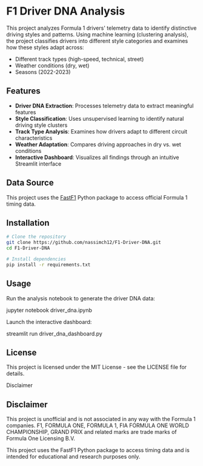 # F1 Driver DNA Analysis

This project analyzes Formula 1 drivers' telemetry data to identify distinctive driving styles and patterns. Using machine learning (clustering analysis), the project classifies drivers into different style categories and examines how these styles adapt across:

- Different track types (high-speed, technical, street)
- Weather conditions (dry, wet)
- Seasons (2022-2023)

## Features

- **Driver DNA Extraction**: Processes telemetry data to extract meaningful features
- **Style Classification**: Uses unsupervised learning to identify natural driving style clusters
- **Track Type Analysis**: Examines how drivers adapt to different circuit characteristics
- **Weather Adaptation**: Compares driving approaches in dry vs. wet conditions
- **Interactive Dashboard**: Visualizes all findings through an intuitive Streamlit interface

## Data Source

This project uses the [FastF1](https://github.com/theOehrly/Fast-F1) Python package to access official Formula 1 timing data.

## Installation

```bash
# Clone the repository
git clone https://github.com/nassimch12/F1-Driver-DNA.git
cd F1-Driver-DNA

# Install dependencies
pip install -r requirements.txt

```

## Usage
Run the analysis notebook to generate the driver DNA data:

jupyter notebook driver_dna.ipynb

Launch the interactive dashboard:

streamlit run driver_dna_dashboard.py

## License
This project is licensed under the MIT License - see the LICENSE file for details.

Disclaimer

## Disclaimer

This project is unofficial and is not associated in any way with the Formula 1 companies. F1, FORMULA ONE, FORMULA 1, FIA FORMULA ONE WORLD CHAMPIONSHIP, GRAND PRIX and related marks are trade marks of Formula One Licensing B.V.

This project uses the FastF1 Python package to access timing data and is intended for educational and research purposes only.